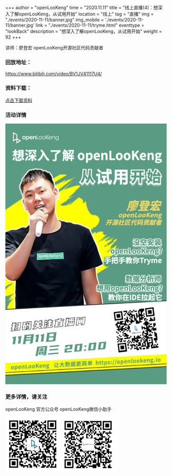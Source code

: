 +++
author = "openLooKeng"
time = "2020.11.11" 
title = "线上直播(4)：想深入了解openLooKeng，从试用开始" 
location = "线上" 
tag = "直播"
img = "./events/2020-11-11/banner.jpg" 
img_mobile = './events/2020-11-11/banner.jpg'
link = "./events/2020-11-11/tryme.html"
eventtype = "lookBack"
description = "想深入了解openLooKeng，从试用开始"
weight = 92
+++


讲师：廖登宏  openLooKeng开源社区代码贡献者

### 回放地址：

https://www.bilibili.com/video/BV1JV41117U4/

### 资料下载：

<a href="2020-11-11-try-openlookeng.pdf" download="">点击下载资料</a>

### 活动详情

<img src="./poster.png">

### 更多详情，请关注

openLooKeng 官方公众号       openLooKeng微信小助手

<img src="./accountCode.jpg">
<img src="./assistantCode.jpg">


